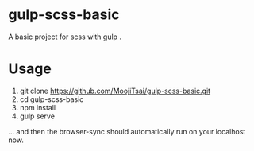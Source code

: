 # gulp-scss-basic
A basic project for scss with gulp . 

# Usage 

1. git clone https://github.com/MoojiTsai/gulp-scss-basic.git
2. cd gulp-scss-basic 
3. npm install 
4. gulp serve 

... and then the browser-sync should automatically run on your localhost now.
